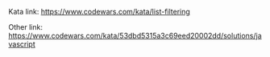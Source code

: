 Kata link: https://www.codewars.com/kata/list-filtering

Other link: https://www.codewars.com/kata/53dbd5315a3c69eed20002dd/solutions/javascript
